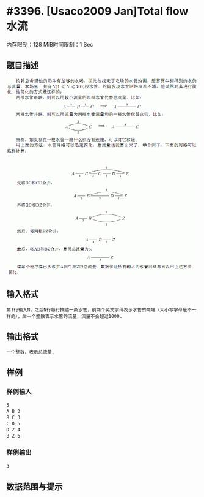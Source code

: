 # #3396. [Usaco2009 Jan]Total flow 水流 

内存限制：128 MiB时间限制：1 Sec

## 题目描述

![](upload/201401/af(1).jpg)

![](upload/201401/aff(1).jpg)

## 输入格式

    第1行输入N，之后N行每行描述一条水管，前两个英文字母表示水管的两端（大小写字母是不一样的），后一个整数表示水管的流量，流量不会超过1000.

## 输出格式

    一个整数，表示总流量．

## 样例

### 样例输入

    
    5
    A B 3
    B C 3
    C D 5
    D Z 4
    B Z 6
    

### 样例输出

    
    3
    

## 数据范围与提示
